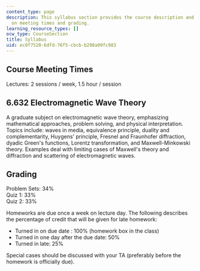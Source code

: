 ```yaml
---
content_type: page
description: This syllabus section provides the course description and information
  on meeting times and grading.
learning_resource_types: []
ocw_type: CourseSection
title: Syllabus
uid: ec0f7520-6dfd-76f5-cbcb-b298a09fc983
---
```


Course Meeting Times
--------------------

Lectures: 2 sessions / week, 1.5 hour / session

6.632 Electromagnetic Wave Theory
---------------------------------

A graduate subject on electromagnetic wave theory, emphasizing mathematical approaches, problem solving, and physical interpretation. Topics include: waves in media, equivalence principle, duality and complementarity, Huygens' principle, Fresnel and Fraunhofer diffraction, dyadic Green's functions, Lorentz transformation, and Maxwell-Minkowski theory. Examples deal with limiting cases of Maxwell's theory and diffraction and scattering of electromagnetic waves.

Grading
-------

Problem Sets: 34%  
Quiz 1: 33%  
Quiz 2: 33%

Homeworks are due once a week on lecture day. The following describes the percentage of credit that will be given for late homework:

*   Turned in on due date : 100% (homework box in the class)
*   Turned in one day after the due date: 50%
*   Turned in late: 25%

Special cases should be discussed with your TA (preferably before the homework is officially due).